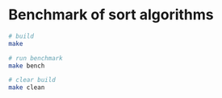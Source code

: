 # Benchmark of sort algorithms

```sh
# build
make

# run benchmark
make bench

# clear build
make clean
```